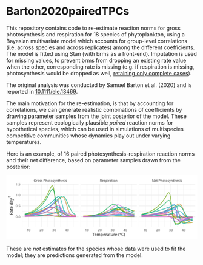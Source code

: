 # Barton2020pairedTPCs

This repository contains code to re-estimate reaction norms for gross photosynthesis and respiration for 18 species of phytoplankton, using a Bayesian multivariate model which accounts for group-level correlations (i.e. across species and across replicates) among the different coefficients. The model is fitted using Stan (with brms as a front-end). Imputation is used for missing values, to prevent brms from dropping an existing rate value when the other, corresponding rate is missing (e.g. if respiration is missing, photosynthesis would be dropped as well, [retaining only complete cases](https://discourse.mc-stan.org/t/how-to-handle-na-values-in-multivariate-models/18800/8)).

The original analysis was conducted by Samuel Barton et al. (2020) and is reported in [10.1111/ele.13469](https://doi.org/10.1111/ele.13469).

The main motivation for the re-estimation, is that by accounting for correlations, we can generate realistic combinations of coefficients by drawing parameter samples from the joint posterior of the model. These samples represent ecologically plausible *paired* reaction norms for hypothetical species, which can be used in simulations of multispecies competitive communities whose dynamics play out under varying temperatures.

Here is an example, of 16 paired photosynthesis-respiration reaction norms and their net difference, based on parameter samples drawn from the posterior:

![](example.png)

These are *not* estimates for the species whose data were used to fit the model; they are predictions generated from the model.
